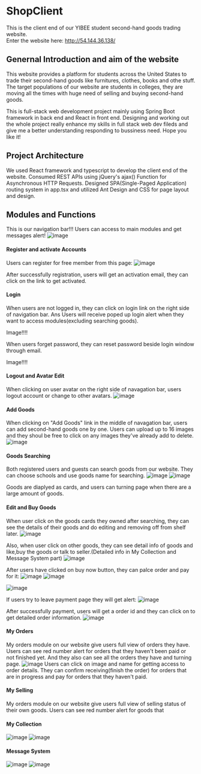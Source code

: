 # ShopClient
This is the client end of our YIBEE student second-hand goods trading website.       
Enter the website here: http://54.144.36.138/

## Genernal Introduction and aim of the website
This website provides a platform for students across the United States to trade their second-hand goods like furnitures, clothes, books and othe stuff. The target populations of our website are students in colleges, they are moving all the times with huge need of selling and buying second-hand goods.

This is full-stack web development project mainly using Spring Boot framework in back end and React in front end. Designing and working out the whole project really enhance my skills in full stack web dev fileds and give me a better understanding responding to bussiness need. Hope you like it!

## Project Architecture
We used React framework and typescript to develop the client end of the website. Consumed REST APIs using jQuery's ajax() Function for Asynchronous HTTP Requests. Designed SPA(Single-Paged Application) routing system in app.tsx and utilized Ant Design and CSS for page layout and design.

## Modules and Functions
This is our navigation bar!!! Users can access to main modules and get messages alert!
![image](https://github.com/Shichao97/README-Image/blob/master/navigation.png)

#### Register and activate Accounts 
Users can register for free member from this page:
![image](https://github.com/Shichao97/README-Image/blob/master/register.png)

After successfully registration, users will get an activation email, they can click on the link to get activated.

#### Login 
When users are not logged in, they can click on login link on the right side of navigation bar. Ans Users will receive poped up login alert when they want to access modules(excluding searching goods). 

Image!!!!

When users forget password, they can reset password beside login window through email.

Image!!!!


#### Logout and Avatar Edit 
When clicking on user avatar on the right side of navagation bar, users logout account or change to other avatars.
![image](https://github.com/Shichao97/README-Image/blob/master/logout_and_avatar.png)


#### Add Goods
When clicking on "Add Goods" link in the middle of navagation bar, users can add second-hand goods one by one. Users can upload up to 16 images and they shoul be free to click on any images they've already add to delete.
![image](https://github.com/Shichao97/README-Image/blob/master/addgoods.png)

#### Goods Searching
Both registered users and guests can search goods from our website. They can choose schools and use goods name for searching. 
![image](https://github.com/Shichao97/README-Image/blob/master/searchgoods1.png)
![image](https://github.com/Shichao97/README-Image/blob/master/searchgoods2.png)

Goods are diaplyed as cards, and users can turning page when there are a large amount of goods.


#### Edit and Buy Goods
When user click on the goods cards they owned after searching, they can see the details of their goods and do editing and removing off from shelf later.
![image](https://github.com/Shichao97/README-Image/blob/master/edit1.png)

Also, when user click on other goods, they can see detail info of goods and like,buy the goods or talk to seller.(Detailed info in My Collection and Message System part)
![image](https://github.com/Shichao97/README-Image/blob/master/buy_goods.png)

After users have clicked on buy now button, they can palce order and pay for it:
![image](https://github.com/Shichao97/README-Image/blob/master/buygoods.png)
![image](https://github.com/Shichao97/README-Image/blob/master/confirm_buy.png)

![image](https://github.com/Shichao97/README-Image/blob/master/payment.png)

If users try to leave payment page they will get alert:
![image](https://github.com/Shichao97/README-Image/blob/master/leave_payment.png)

After successfully payment, users will get a order id and they can click on to get detailed order information.
![image](https://github.com/Shichao97/README-Image/blob/master/payment_success.png)

#### My Orders
My orders module on our website give users full view of orders they have. Users can see red number alert for orders that they haven't been paid or not finished yet. And they also can see all the orders they have and turning page.
![image](https://github.com/Shichao97/README-Image/blob/master/myorderd.png)
Users can click on image and name for getting access to order details. They can confirm receiving(finish the order) for orders that are in progress and pay for orders that they haven't paid.

#### My Selling
My orders module on our website give users full view of selling status of their own goods. Users can see red number alert for goods that 


#### My Collection
![image](https://github.com/Shichao97/README-Image/blob/master/like_and_dislike.png)
![image](https://github.com/Shichao97/README-Image/blob/master/my_collection.png)

#### Message System
![image](https://github.com/Shichao97/README-Image/blob/master/talk_to_seller.png)
![image](https://github.com/Shichao97/README-Image/blob/master/message_system.png)

